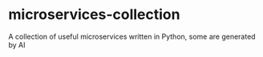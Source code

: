 # microservices-collection
A collection of useful microservices written in Python, some are generated by AI
